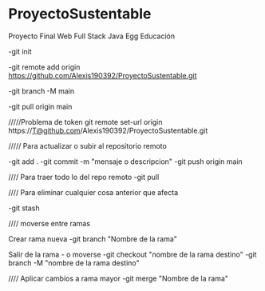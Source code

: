 # ProyectoSustentable
Proyecto Final Web Full Stack Java Egg Educación


-git init

-git remote add origin https://github.com/Alexis190392/ProyectoSustentable.git

-git branch -M main

-git pull origin main


/////Problema de token
git remote set-url origin https://T@github.com/Alexis190392/ProyectoSustentable.git

///// Para actualizar o subir al repositorio remoto

-git add .
-git commit -m "mensaje o descripcion"
-git push origin main


//// Para traer todo lo del repo remoto
-git pull

//// Para eliminar cualquier cosa anterior que afecta

-git stash


//// moverse entre ramas

Crear rama nueva
-git branch "Nombre de la rama"

Salir de la rama - o moverse
-git checkout "nombre de la rama destino"
-git branch -M "nombre de la rama destino"

//// Aplicar cambios a rama mayor
-git merge "Nombre de la rama"

